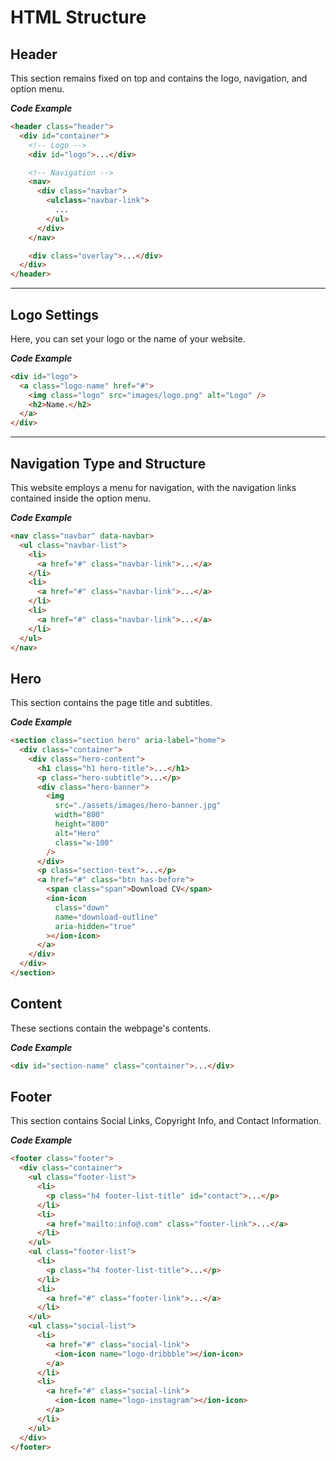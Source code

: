 # HTML Structure

## Header

This section remains fixed on top and contains the logo, navigation, and option menu.

**_Code Example_**

```html
<header class="header">
  <div id="container">
    <!-- Logo -->
    <div id="logo">...</div>

    <!-- Navigation -->
    <nav>
      <div class="navbar">
        <ulclass="navbar-link">
          ...
        </ul>
      </div>
    </nav>

    <div class="overlay">...</div>
  </div>
</header>
```

---

## Logo Settings

Here, you can set your logo or the name of your website.

**_Code Example_**

```html
<div id="logo">
  <a class="logo-name" href="#">
    <img class="logo" src="images/logo.png" alt="Logo" />
    <h2>Name.</h2>
  </a>
</div>
```

---

## Navigation Type and Structure

This website employs a menu for navigation, with the navigation links contained inside the option menu.

**_Code Example_**

```html
<nav class="navbar" data-navbar>
  <ul class="navbar-list">
    <li>
      <a href="#" class="navbar-link">...</a>
    </li>
    <li>
      <a href="#" class="navbar-link">...</a>
    </li>
    <li>
      <a href="#" class="navbar-link">...</a>
    </li>
  </ul>
</nav>
```

## Hero

This section contains the page title and subtitles.

**_Code Example_**

```html
<section class="section hero" aria-label="home">
  <div class="container">
    <div class="hero-content">
      <h1 class="h1 hero-title">...</h1>
      <p class="hero-subtitle">...</p>
      <div class="hero-banner">
        <img
          src="./assets/images/hero-banner.jpg"
          width="800"
          height="800"
          alt="Hero"
          class="w-100"
        />
      </div>
      <p class="section-text">...</p>
      <a href="#" class="btn has-before">
        <span class="span">Download CV</span>
        <ion-icon
          class="down"
          name="download-outline"
          aria-hidden="true"
        ></ion-icon>
      </a>
    </div>
  </div>
</section>
```

## Content

These sections contain the webpage's contents.

**_Code Example_**

```html
<div id="section-name" class="container">...</div>
```

## Footer

This section contains Social Links, Copyright Info, and Contact Information.

**_Code Example_**

```html
<footer class="footer">
  <div class="container">
    <ul class="footer-list">
      <li>
        <p class="h4 footer-list-title" id="contact">...</p>
      </li>
      <li>
        <a href="mailto:info@.com" class="footer-link">...</a>
      </li>
    </ul>
    <ul class="footer-list">
      <li>
        <p class="h4 footer-list-title">...</p>
      </li>
      <li>
        <a href="#" class="footer-link">...</a>
      </li>
    </ul>
    <ul class="social-list">
      <li>
        <a href="#" class="social-link">
          <ion-icon name="logo-dribbble"></ion-icon>
        </a>
      </li>
      <li>
        <a href="#" class="social-link">
          <ion-icon name="logo-instagram"></ion-icon>
        </a>
      </li>
    </ul>
  </div>
</footer>
```
